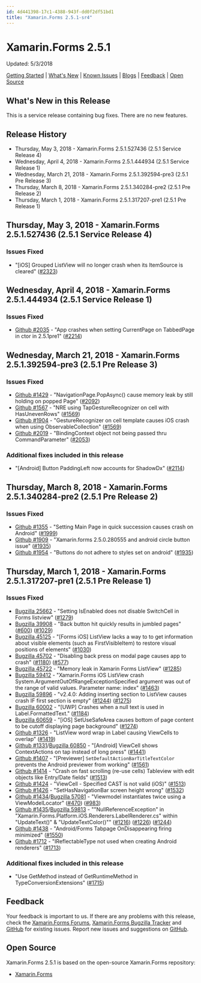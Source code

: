 ```yaml
---
id: 4d441398-17c1-4388-943f-dd0f2df51bd1
title: "Xamarin.Forms 2.5.1-sr4"
---
```


# Xamarin.Forms 2.5.1

Updated: 5/3/2018

[Getting Started](https://docs.microsoft.com/xamarin/xamarin-forms/get-started/installation) | [What's New](#whats-new-in-this-release) | [Known Issues](#known-issues) | [Blogs](https://blog.xamarin.com/tag/xamarin-forms/) | [Feedback](#feedback) | [Open Source](#open-source)

## What's New in this Release
<a name="whats-new-in-this-release"></a>

This is a service release containing bug fixes. There are no new features.

## Release History

* Thursday, May 3, 2018 - Xamarin.Forms 2.5.1.527436 (2.5.1 Service Release 4)
* Wednesday, April 4, 2018 - Xamarin.Forms 2.5.1.444934 (2.5.1 Service Release 1)
* Wednesday, March 21, 2018 - Xamarin.Forms 2.5.1.392594-pre3 (2.5.1 Pre Release 3)
* Thursday, March 8, 2018 - Xamarin.Forms 2.5.1.340284-pre2 (2.5.1 Pre Release 2)
* Thursday, March 1, 2018 - Xamarin.Forms 2.5.1.317207-pre1 (2.5.1 Pre Release 1)


## Thursday, May 3, 2018 - Xamarin.Forms 2.5.1.527436 (2.5.1 Service Release 4)

### Issues Fixed

* "[iOS] Grouped ListView will no longer crash when its ItemSource is cleared" ([#2323](https://github.com/xamarin/Xamarin.Forms/pull/2323))


## Wednesday, April 4, 2018 - Xamarin.Forms 2.5.1.444934 (2.5.1 Service Release 1)

### Issues Fixed

* [Github #2035](https://github.com/xamarin/Xamarin.Forms/issues/2035) - "App crashes when setting CurrentPage on TabbedPage in ctor in 2.5.1pre1" ([#2214](https://github.com/xamarin/Xamarin.Forms/pull/2214))


## Wednesday, March 21, 2018 - Xamarin.Forms 2.5.1.392594-pre3 (2.5.1 Pre Release 3)

### Issues Fixed

* [Github #1429](https://github.com/xamarin/Xamarin.Forms/issues/1429) - "NavigationPage.PopAsync() cause memory leak by still holding on popped Page" ([#2092](https://github.com/xamarin/Xamarin.Forms/pull/2092))
* [Github #1567](https://github.com/xamarin/Xamarin.Forms/issues/1567) - "NRE using TapGestureRecognizer on cell with HasUnevenRows" ([#1569](https://github.com/xamarin/Xamarin.Forms/pull/1569))
* [Github #1904](https://github.com/xamarin/Xamarin.Forms/issues/1904) - "GestureRecognizer on cell template causes iOS crash when using ObservableCollection" ([#1569](https://github.com/xamarin/Xamarin.Forms/pull/1569))
* [Github #2019](https://github.com/xamarin/Xamarin.Forms/issues/2019) - "BindingContext object not being passed thru CommandParameter" ([#2053](https://github.com/xamarin/Xamarin.Forms/pull/2053))

### Additional fixes included in this release

* "[Android] Button PaddingLeft now accounts for ShadowDx" ([#2114](https://github.com/xamarin/Xamarin.Forms/pull/2114))


## Thursday, March 8, 2018 - Xamarin.Forms 2.5.1.340284-pre2 (2.5.1 Pre Release 2)

### Issues Fixed

* [Github #1355](https://github.com/xamarin/Xamarin.Forms/issues/1355) - "Setting Main Page in quick succession causes crash on Android" ([#1999](https://github.com/xamarin/Xamarin.Forms/pull/1999))
* [Github #1909](https://github.com/xamarin/Xamarin.Forms/issues/1909) - "Xamarin.forms 2.5.0.280555 and android circle button issue" ([#1935](https://github.com/xamarin/Xamarin.Forms/pull/1935))
* [Github #1954](https://github.com/xamarin/Xamarin.Forms/issues/1954) - "Buttons do not adhere to styles set on android" ([#1935](https://github.com/xamarin/Xamarin.Forms/pull/1935))


## Thursday, March 1, 2018 - Xamarin.Forms 2.5.1.317207-pre1 (2.5.1 Pre Release 1)

### Issues Fixed

* [Bugzilla 25662](https://bugzilla.xamarin.com/show_bug.cgi?id=25662) - "Setting IsEnabled does not disable SwitchCell in Forms listview" ([#1279](https://github.com/xamarin/Xamarin.Forms/pull/1279))
* [Bugzilla 39908](https://bugzilla.xamarin.com/show_bug.cgi?id=39908) - "Back button hit quickly results in jumbled pages" ([#600](https://github.com/xamarin/Xamarin.Forms/pull/600)) ([#1029](https://github.com/xamarin/Xamarin.Forms/pull/1029))
* [Bugzilla 45125](https://bugzilla.xamarin.com/show_bug.cgi?id=45125) - "[Forms iOS] ListView lacks a way to to get information about visible elements (such as FirstVisibleItem) to restore visual positions of elements" ([#1030](https://github.com/xamarin/Xamarin.Forms/pull/1030))
* [Bugzilla 45702](https://bugzilla.xamarin.com/show_bug.cgi?id=45702) - "Disabling back press on modal page causes app to crash" ([#1180](https://github.com/xamarin/Xamarin.Forms/pull/1180)) ([#577](https://github.com/xamarin/Xamarin.Forms/pull/577))
* [Bugzilla 45722](https://bugzilla.xamarin.com/show_bug.cgi?id=45722) - "Memory leak in Xamarin Forms ListView" ([#1285](https://github.com/xamarin/Xamarin.Forms/pull/1285))
* [Bugzilla 59412](https://bugzilla.xamarin.com/show_bug.cgi?id=59412) - "Xamarin.Forms iOS ListView crash System.ArgumentOutOfRangeExceptionSpecified argument was out of the range of valid values. Parameter name: index" ([#1463](https://github.com/xamarin/Xamarin.Forms/pull/1463))
* [Bugzilla 59896](https://bugzilla.xamarin.com/show_bug.cgi?id=59896) - "v2.4.0: Adding inserting section to ListView causes crash IF first section is empty" ([#1244](https://github.com/xamarin/Xamarin.Forms/pull/1244)) ([#1275](https://github.com/xamarin/Xamarin.Forms/pull/1275))
* [Bugzilla 60002](https://bugzilla.xamarin.com/show_bug.cgi?id=60002) - "[UWP] Crashes when a null text is used in Label.FormattedText." ([#1184](https://github.com/xamarin/Xamarin.Forms/pull/1184))
* [Bugzilla 60659](https://bugzilla.xamarin.com/show_bug.cgi?id=60659) - "[iOS] SetUseSafeArea causes bottom of page content to be cutoff displaying page background" ([#1274](https://github.com/xamarin/Xamarin.Forms/pull/1274))
* [Github #1326](https://github.com/xamarin/Xamarin.Forms/issues/1326) - "ListView word wrap in Label causing ViewCells to overlap" ([#1419](https://github.com/xamarin/Xamarin.Forms/pull/1419))
* [Github #1331](https://github.com/xamarin/Xamarin.Forms/issues/1331)/[Bugzilla 60850](https://bugzilla.xamarin.com/show_bug.cgi?id=60850) - "[Android] ViewCell shows ContextActions on tap instead of long press" ([#1441](https://github.com/xamarin/Xamarin.Forms/pull/1441))
* [Github #1407](https://github.com/xamarin/Xamarin.Forms/issues/1407) - "[Previewer] `SetDefaultActionBarTitleTextColor` prevents the Android previewer from working" ([#1561](https://github.com/xamarin/Xamarin.Forms/pull/1561))
* [Github #1414](https://github.com/xamarin/Xamarin.Forms/issues/1414) - "Crash on fast scrolling (re-use cells) Tableview  with edit objects like Entry/Date fields" ([#1513](https://github.com/xamarin/Xamarin.Forms/pull/1513))
* [Github #1424](https://github.com/xamarin/Xamarin.Forms/issues/1424) - "ViewCell - Specified CAST is not valid (iOS)" ([#1513](https://github.com/xamarin/Xamarin.Forms/pull/1513))
* [Github #1426](https://github.com/xamarin/Xamarin.Forms/issues/1426) - "SetHasNavigationBar screen height wrong" ([#1532](https://github.com/xamarin/Xamarin.Forms/pull/1532))
* [Github #1434](https://github.com/xamarin/Xamarin.Forms/issues/1434)/[Bugzilla 57081](https://bugzilla.xamarin.com/show_bug.cgi?id=57081) - "Viewmodel instantiates twice using a ViewModelLocator" ([#470](https://github.com/xamarin/Xamarin.Forms/pull/470)) ([#983](https://github.com/xamarin/Xamarin.Forms/pull/983))
* [Github #1435](https://github.com/xamarin/Xamarin.Forms/issues/1435)/[Bugzilla 59813](https://bugzilla.xamarin.com/show_bug.cgi?id=59813) - ""NullReferenceException" in "Xamarin.Forms.Platform.iOS.Renderers.LabelRenderer.cs" within "UpdateText()" & "UpdateTextColor()"" ([#1216](https://github.com/xamarin/Xamarin.Forms/pull/1216)) ([#1226](https://github.com/xamarin/Xamarin.Forms/pull/1226)) ([#1244](https://github.com/xamarin/Xamarin.Forms/pull/1244))
* [Github #1438](https://github.com/xamarin/Xamarin.Forms/issues/1438) - "Android/Forms Tabpage OnDisappearing firing minimized" ([#1550](https://github.com/xamarin/Xamarin.Forms/pull/1550))
* [Github #1712](https://github.com/xamarin/Xamarin.Forms/issues/1712) - "IReflectableType not used when creating Android renderers" ([#1713](https://github.com/xamarin/Xamarin.Forms/pull/1713))

### Additional fixes included in this release

* "Use GetMethod instead of GetRuntimeMethod in TypeConversionExtensions" ([#1715](https://github.com/xamarin/Xamarin.Forms/pull/1715))

  
## Feedback
<a name="feedback"></a>
Your feedback is important to us. If there are any problems with this release, check the [Xamarin.Forms Forums](https://forums.xamarin.com/categories/xamarin-forms-releases), [Xamarin.Forms Bugzilla Tracker](https://bugzilla.xamarin.com/describecomponents.cgi?product=Forms) and [GitHub](https://github.com/xamarin/Xamarin.Forms/issues) for existing issues. Report new issues and suggestions on [GitHub](https://github.com/xamarin/Xamarin.Forms/issues/new/).

## Open Source
<a name="open-source"></a>
Xamarin.Forms 2.5.1 is based on the open-source Xamarin.Forms repository:

* [Xamarin.Forms](https://github.com/xamarin/Xamarin.Forms)